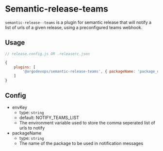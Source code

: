 # Semantic-release-teams
`semantic-release--teams` is a plugin for semantic release that will notify a list of urls of a given release, using a preconfigured teams webhook.

## Usage

``` js
// release.config.js OR .releaserc.json

{
    plugins: [
        '@argodevops/semantic-release-teams', { packageName: 'package_one', envKey: 'NOTIFY_URLS' }
    ]
}
```

## Config
- envKey
    - type: `string`
    - default: NOTIFY_TEAMS_LIST
    - The environment variable used to store the comma seperated list of urls to notify
- packageName
    - type: `string`
    - The name of the package to be used in notification messages